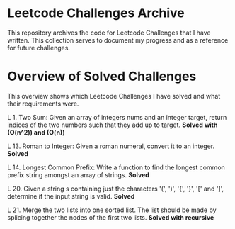 # Leetcode Challenges Archive
This repository archives the code for Leetcode Challenges that I have written. This collection serves to document my progress and as a reference for future challenges.

# Overview of Solved Challenges
This overview shows which Leetcode Challenges I have solved and what their requirements were.

L 1. Two Sum: Given an array of integers nums and an integer target, return indices of the two numbers such that they add up to target. **Solved with (O(n^2)) and (O(n))**

L 13. Roman to Integer: Given a roman numeral, convert it to an integer. **Solved**

L 14. Longest Common Prefix: Write a function to find the longest common prefix string amongst an array of strings. **Solved**

L 20. Given a string s containing just the characters '(', ')', '{', '}', '[' and ']', determine if the input string is valid. **Solved**

L 21. Merge the two lists into one sorted list. The list should be made by splicing together the nodes of the first two lists. **Solved with recursive**
